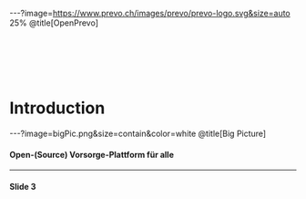 ---?image=https://www.prevo.ch/images/prevo/prevo-logo.svg&size=auto 25%
@title[OpenPrevo]
<br><br><br><br><br><br>
# Introduction

---?image=bigPic.png&size=contain&color=white @title[Big Picture]
#### Open-(Source) Vorsorge-Plattform für alle

---

#### Slide 3
